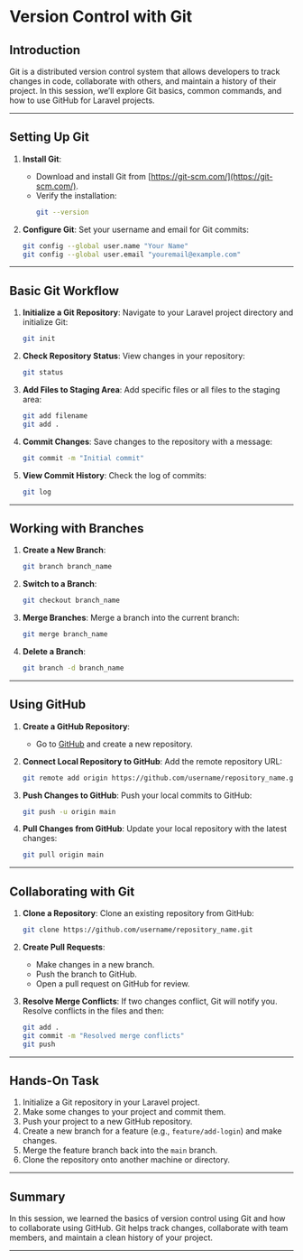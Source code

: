 
# Version Control with Git

## Introduction
Git is a distributed version control system that allows developers to track changes in code, collaborate with others, and maintain a history of their project. In this session, we’ll explore Git basics, common commands, and how to use GitHub for Laravel projects.

---

## Setting Up Git
1. **Install Git**:
   - Download and install Git from [https://git-scm.com/](https://git-scm.com/).
   - Verify the installation:
     ```bash
     git --version
     ```

2. **Configure Git**:
   Set your username and email for Git commits:
   ```bash
   git config --global user.name "Your Name"
   git config --global user.email "youremail@example.com"
   ```

---

## Basic Git Workflow
1. **Initialize a Git Repository**:
   Navigate to your Laravel project directory and initialize Git:
   ```bash
   git init
   ```

2. **Check Repository Status**:
   View changes in your repository:
   ```bash
   git status
   ```

3. **Add Files to Staging Area**:
   Add specific files or all files to the staging area:
   ```bash
   git add filename
   git add .
   ```

4. **Commit Changes**:
   Save changes to the repository with a message:
   ```bash
   git commit -m "Initial commit"
   ```

5. **View Commit History**:
   Check the log of commits:
   ```bash
   git log
   ```

---

## Working with Branches
1. **Create a New Branch**:
   ```bash
   git branch branch_name
   ```

2. **Switch to a Branch**:
   ```bash
   git checkout branch_name
   ```

3. **Merge Branches**:
   Merge a branch into the current branch:
   ```bash
   git merge branch_name
   ```

4. **Delete a Branch**:
   ```bash
   git branch -d branch_name
   ```

---

## Using GitHub
1. **Create a GitHub Repository**:
   - Go to [GitHub](https://github.com/) and create a new repository.

2. **Connect Local Repository to GitHub**:
   Add the remote repository URL:
   ```bash
   git remote add origin https://github.com/username/repository_name.git
   ```

3. **Push Changes to GitHub**:
   Push your local commits to GitHub:
   ```bash
   git push -u origin main
   ```

4. **Pull Changes from GitHub**:
   Update your local repository with the latest changes:
   ```bash
   git pull origin main
   ```

---

## Collaborating with Git
1. **Clone a Repository**:
   Clone an existing repository from GitHub:
   ```bash
   git clone https://github.com/username/repository_name.git
   ```

2. **Create Pull Requests**:
   - Make changes in a new branch.
   - Push the branch to GitHub.
   - Open a pull request on GitHub for review.

3. **Resolve Merge Conflicts**:
   If two changes conflict, Git will notify you. Resolve conflicts in the files and then:
   ```bash
   git add .
   git commit -m "Resolved merge conflicts"
   git push
   ```

---

## Hands-On Task
1. Initialize a Git repository in your Laravel project.
2. Make some changes to your project and commit them.
3. Push your project to a new GitHub repository.
4. Create a new branch for a feature (e.g., `feature/add-login`) and make changes.
5. Merge the feature branch back into the `main` branch.
6. Clone the repository onto another machine or directory.

---

## Summary
In this session, we learned the basics of version control using Git and how to collaborate using GitHub. Git helps track changes, collaborate with team members, and maintain a clean history of your project.

---
